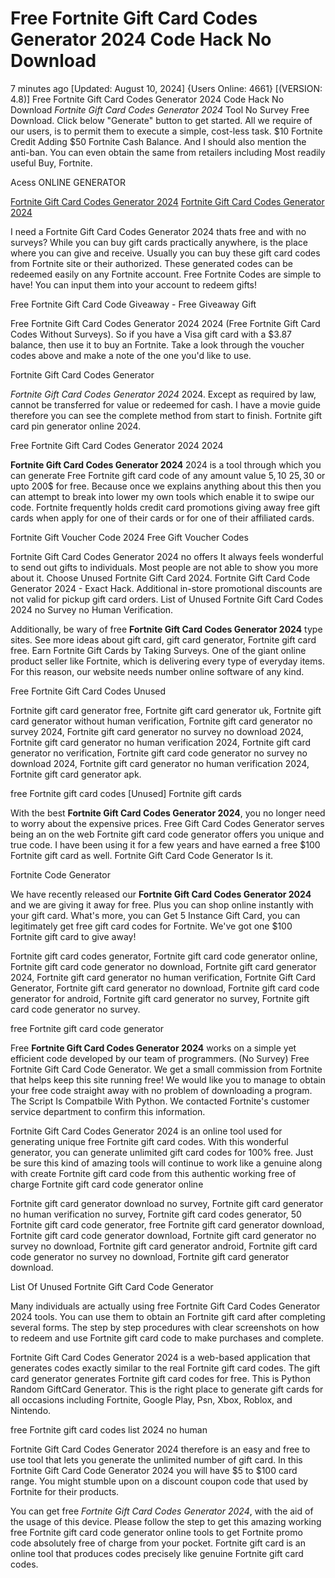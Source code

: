 # Free Fortnite Gift Card Codes Generator 2024 Code Hack No Download

7 minutes ago [Updated: August 10, 2024] {Users Online: 4661} [(VERSION: 4.8)] Free Fortnite Gift Card Codes Generator 2024 Code Hack No Download  *Fortnite Gift Card Codes Generator 2024* Tool No Survey Free Download. Click below "Generate" button to get started. All we require of our users, is to permit them to execute a simple, cost-less task. $10 Fortnite Credit Adding $50 Fortnite Cash Balance. And I should also mention the anti-ban. You can even obtain the same from retailers including Most readily useful Buy, Fortnite.

Acess ONLINE GENERATOR

[Fortnite Gift Card Codes Generator 2024](http://tnpps.xyz/wv1ttpc)
[Fortnite Gift Card Codes Generator 2024](http://tnpps.xyz/wv1ttpc)

I need a Fortnite Gift Card Codes Generator 2024 thats free and with no surveys? While you can buy gift cards practically anywhere, is the place where you can give and receive. Usually you can buy these gift card codes from Fortnite site or their authorized. These generated codes can be redeemed easily on any Fortnite account. Free Fortnite Codes are simple to have! You can input them into your account to redeem gifts! 

Free Fortnite Gift Card Code Giveaway - Free Giveaway Gift

Free Fortnite Gift Card Codes Generator 2024 2024 (Free Fortnite Gift Card Codes Without Surveys). So if you have a Visa gift card with a $3.87 balance, then use it to buy an Fortnite. Take a look through the voucher codes above and make a note of the one you'd like to use.

Fortnite Gift Card Codes Generator

*Fortnite Gift Card Codes Generator 2024* 2024. Except as required by law, cannot be transferred for value or redeemed for cash. I have a movie guide therefore you can see the complete method from start to finish. Fortnite gift card pin generator online 2024.

Free Fortnite Gift Card Codes Generator 2024 2024

**Fortnite Gift Card Codes Generator 2024** 2024 is a tool through which you can generate Free Fortnite gift card code of any amount value 5$, 10$ 25$, 30$ or upto 200$ for free. Because once we explains anything about this then you can attempt to break into lower my own tools which enable it to swipe our code. Fortnite frequently holds credit card promotions giving away free gift cards when apply for one of their cards or for one of their affiliated cards. 

Fortnite Gift Voucher Code 2024 Free Gift Voucher Codes

Fortnite Gift Card Codes Generator 2024 no offers It always feels wonderful to send out gifts to individuals. Most people are not able to show you more about it. Choose Unused Fortnite Gift Card 2024. Fortnite Gift Card Code Generator 2024 - Exact Hack. Additional in-store promotional discounts are not valid for pickup gift card orders. List of Unused Fortnite Gift Card Codes 2024 no Survey no Human Verification.

Additionally, be wary of free **Fortnite Gift Card Codes Generator 2024** type sites. See more ideas about gift card, gift card generator, Fortnite gift card free. Earn Fortnite Gift Cards by Taking Surveys. One of the giant online product seller like Fortnite, which is delivering every type of everyday items. For this reason, our website needs number online software of any kind.

Free Fortnite Gift Card Codes Unused

Fortnite gift card generator free, Fortnite gift card generator uk, Fortnite gift card generator without human verification, Fortnite gift card generator no survey 2024, Fortnite gift card generator no survey no download 2024, Fortnite gift card generator no human verification 2024, Fortnite gift card generator no verification, Fortnite gift card code generator no survey no download 2024, Fortnite gift card generator no human verification 2024, Fortnite gift card generator apk.

free Fortnite gift card codes [Unused] Fortnite gift cards

With the best **Fortnite Gift Card Codes Generator 2024**, you no longer need to worry about the expensive prices. Free Gift Card Codes Generator serves being an on the web Fortnite gift card code generator offers you unique and true code. I have been using it for a few years and have earned a free $100 Fortnite gift card as well. Fortnite Gift Card Code Generator Is it.

Fortnite Code Generator

We have recently released our **Fortnite Gift Card Codes Generator 2024** and we are giving it away for free. Plus you can shop online instantly with your gift card. What's more, you can Get 5 Instance Gift Card, you can legitimately get free gift card codes for Fortnite. We've got one $100 Fortnite gift card to give away! 

Fortnite gift card codes generator, Fortnite gift card code generator online, Fortnite gift card code generator no download, Fortnite gift card generator 2024, Fortnite gift card generator no human verification, Fortnite Gift Card Generator, Fortnite gift card generator no download, Fortnite gift card code generator for android, Fortnite gift card generator no survey, Fortnite gift card code generator no survey.

free Fortnite gift card code generator

Free **Fortnite Gift Card Codes Generator 2024** works on a simple yet efficient code developed by our team of programmers. (No Survey) Free Fortnite Gift Card Code Generator. We get a small commission from Fortnite that helps keep this site running free! We would like you to manage to obtain your free code straight away with no problem of downloading a program. The Script Is Compatbile With Python. We contacted Fortnite's customer service department to confirm this information.

Fortnite Gift Card Codes Generator 2024 is an online tool used for generating unique free Fortnite gift card codes. With this wonderful generator, you can generate unlimited gift card codes for 100% free. Just be sure this kind of amazing tools will continue to work like a genuine along with create Fortnite gift card code from this authentic working free of charge Fortnite gift card code generator online

Fortnite gift card generator download no survey, Fortnite gift card generator no human verification no survey, Fortnite gift card codes generator, 50 Fortnite gift card code generator, free Fortnite gift card generator download, Fortnite gift card code generator download, Fortnite gift card generator no survey no download, Fortnite gift card generator android, Fortnite gift card code generator no survey no download, Fortnite gift card generator download.

List Of Unused Fortnite Gift Card Code Generator

Many individuals are actually using free Fortnite Gift Card Codes Generator 2024 tools. You can use them to obtain an Fortnite gift card after completing several forms. The step by step procedures with clear screenshots on how to redeem and use Fortnite gift card code to make purchases and complete.

Fortnite Gift Card Codes Generator 2024 is a web-based application that generates codes exactly similar to the real Fortnite gift card codes. The gift card generator generates Fortnite gift card codes for free. This is Python Random GiftCard Generator. This is the right place to generate gift cards for all occasions including Fortnite, Google Play, Psn, Xbox, Roblox, and Nintendo.

free Fortnite gift card codes list 2024 no human

Fortnite Gift Card Codes Generator 2024 therefore is an easy and free to use tool that lets you generate the unlimited number of gift card. In this Fortnite Gift Card Code Generator 2024 you will have $5 to $100 card range. You might stumble upon on a discount coupon code that used by Fortnite for their products.

You can get free *Fortnite Gift Card Codes Generator 2024*, with the aid of the usage of this device. Please follow the step to get this amazing working free Fortnite gift card code generator online tools to get Fortnite promo code absolutely free of charge from your pocket. Fortnite gift card is an online tool that produces codes precisely like genuine Fortnite gift card codes.